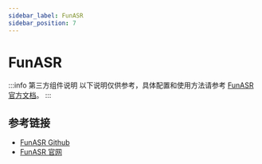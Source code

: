 ```yaml
---
sidebar_label: FunASR
sidebar_position: 7
---
```


# FunASR

:::info 第三方组件说明
以下说明仅供参考，具体配置和使用方法请参考 [FunASR 官方文档](https://github.com/modelscope/FunASR)。
:::

## 参考链接

- [FunASR Github](https://github.com/modelscope/FunASR)
- [FunASR 官网](https://www.funasr.com/#/)
